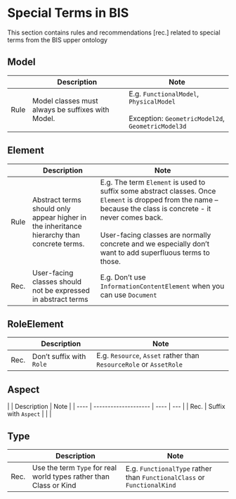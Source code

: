 # Special Terms in BIS

This section contains rules and recommendations [rec.] related to special terms from the BIS upper ontology

## Model

|      | Description                                       | Note                                                                                             |
| ---- | ------------------------------------------------- | ------------------------------------------------------------------------------------------------ |
| Rule | Model classes must always be suffixes with Model. | E.g. `FunctionalModel`, `PhysicalModel`<br><br>Exception: `GeometricModel2d`, `GeometricModel3d` |

## Element

|      | Description                                                                                | Note                                                                                                                                                                                                                                                                             |
| ---- | ------------------------------------------------------------------------------------------ | -------------------------------------------------------------------------------------------------------------------------------------------------------------------------------------------------------------------------------------------------------------------------------- |
| Rule | Abstract terms should only appear higher in the inheritance hierarchy than concrete terms. | E.g. The term `Element` is used to suffix some abstract classes. Once `Element` is dropped from the name – because the class is concrete - it never comes back.<br><br>User-facing classes are normally concrete and we especially don’t want to add superfluous terms to those. |
| Rec. | User-facing classes should not be expressed in abstract terms                              | E.g. Don’t use `InformationContentElement` when you can use `Document`                                                                                                                                                                                                           |

## RoleElement

|      | Description              | Note                                                               |
| ---- | ------------------------ | ------------------------------------------------------------------ |
| Rec. | Don’t suffix with `Role` | E.g. `Resource`, `Asset` rather than `ResourceRole` or `AssetRole` |

## Aspect

|      | Description          | Note |
| ---- | -------------------- | ---- | --- |
| Rec. | Suffix with `Aspect` |      |     |

## Type

|      | Description                                                        | Note                                                                    |
| ---- | ------------------------------------------------------------------ | ----------------------------------------------------------------------- |
| Rec. | Use the term `Type` for real world types rather than Class or Kind | E.g. `FunctionalType` rather than `FunctionalClass` or `FunctionalKind` |
